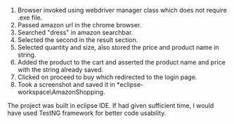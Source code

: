 1. Browser invoked using webdriver manager class which does not require .exe file.
2. Passed amazon url in the chrome browser.
3. Searched "dress" in amazon searchbar.
4. Selected the second in the result section.
5. Selected quantity and size, also stored the price and product name in string.
6. Added the product to the cart and asserted the product name and price with the string already saved.
7. Clicked on proceed to buy which redirected to the login page.
8. Took a screenshot and saved it in *eclipse-workspace\AmazonShopping\.

The project was built in eclipse IDE. If had given sufficient time, I would have used TestNG framework for better code usability.

